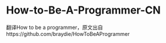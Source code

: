 # How-to-Be-A-Programmer-CN
翻译How to be a programmer，原文出自https://github.com/braydie/HowToBeAProgrammer

